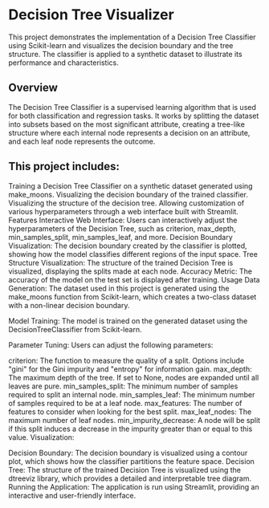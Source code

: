 # Decision Tree Visualizer
This project demonstrates the implementation of a Decision Tree Classifier using Scikit-learn and visualizes the decision boundary and the tree structure. The classifier is applied to a synthetic dataset to illustrate its performance and characteristics.

## Overview
The Decision Tree Classifier is a supervised learning algorithm that is used for both classification and regression tasks. It works by splitting the dataset into subsets based on the most significant attribute, creating a tree-like structure where each internal node represents a decision on an attribute, and each leaf node represents the outcome.

## This project includes:

Training a Decision Tree Classifier on a synthetic dataset generated using make_moons.
Visualizing the decision boundary of the trained classifier.
Visualizing the structure of the decision tree.
Allowing customization of various hyperparameters through a web interface built with Streamlit.
Features
Interactive Web Interface: Users can interactively adjust the hyperparameters of the Decision Tree, such as criterion, max_depth, min_samples_split, min_samples_leaf, and more.
Decision Boundary Visualization: The decision boundary created by the classifier is plotted, showing how the model classifies different regions of the input space.
Tree Structure Visualization: The structure of the trained Decision Tree is visualized, displaying the splits made at each node.
Accuracy Metric: The accuracy of the model on the test set is displayed after training.
Usage
Data Generation: The dataset used in this project is generated using the make_moons function from Scikit-learn, which creates a two-class dataset with a non-linear decision boundary.

Model Training: The model is trained on the generated dataset using the DecisionTreeClassifier from Scikit-learn.

Parameter Tuning: Users can adjust the following parameters:

criterion: The function to measure the quality of a split. Options include "gini" for the Gini impurity and "entropy" for information gain.
max_depth: The maximum depth of the tree. If set to None, nodes are expanded until all leaves are pure.
min_samples_split: The minimum number of samples required to split an internal node.
min_samples_leaf: The minimum number of samples required to be at a leaf node.
max_features: The number of features to consider when looking for the best split.
max_leaf_nodes: The maximum number of leaf nodes.
min_impurity_decrease: A node will be split if this split induces a decrease in the impurity greater than or equal to this value.
Visualization:

Decision Boundary: The decision boundary is visualized using a contour plot, which shows how the classifier partitions the feature space.
Decision Tree: The structure of the trained Decision Tree is visualized using the dtreeviz library, which provides a detailed and interpretable tree diagram.
Running the Application: The application is run using Streamlit, providing an interactive and user-friendly interface.
